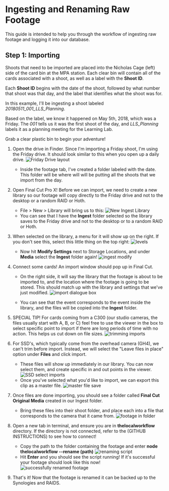 # Ingesting and Renaming Raw Footage

This guide is intended to help you through the workflow of ingesting raw footage and logging it into our database.

## Step 1: Importing
Shoots that need to be imported are placed into the Nicholas Cage (left) side of the card bin at the MPA station. Each clear bin will contain all of the cards associated with a shoot, as well as a label with the __Shoot ID__.

Each __Shoot ID__ begins with the date of the shoot, followed by what number that shoot was that day, and the label that identifies what the shoot was for.

In this example, I'll be ingesting a shoot labeled *20180511_001_LLS_Planning*.

Based on the label, we know it happened on May 5th, 2018, which was a Friday. The _001_ tells us it was the first shoot of the day, and *LLS_Planning* labels it as a planning meeting for the Learning Lab.

Grab a clear plastic bin to begin your adventure!



1. Open the drive in Finder. Since I'm importing a Friday shoot, I'm using the Friday drive. It should look similar to this when you open up a daily drive.
![Friday Drive layout](https://raw.githubusercontent.com/ll-fellows/ll-docs/master/screenshots/FridayDrive_001.png)
   - Inside the footage tab, I've created a folder labeled with the date. This folder will be where will will be putting all the shoots that we import from the day.

2. Open Final Cut Pro X! Before we can import, we need to create a new library so our footage will copy directly to the Friday drive and not to the desktop or a random RAID or Hoth.
    -  File > New > Library will bring us to this: ![New Ingest Library]()
    - You can see that I have the __Ingest__ folder selected so the library saves to the Friday drive and not to the desktop or to a random RAID or Hoth.

3. When selected on the library, a menu for it will show up on the right. If you don't see this, select this little thing on the top right: ![levels]()

   - Now hit __Modify Settings__ next to Storage Locations, and under __Media__ select the __Ingest__ folder again!
![ingest modify]()

4. Connect some cards! An import window should pop up in Final Cut.

    - On the right side, it will say the library that the footage is about to be imported to, and the location where the footage is going to be stored. This should match up with the library and settings that we've just modified.
![import dialogue box]()

   - You can see that the event corresponds to the event inside the library, and the files will be copied into the __Ingest__ folder.

5. SPECIAL TIP! For cards coming from a C300 (our studio cameras, the files usually start with A, B, or C) feel free to use the viewer in the box to select specific point to import if there are long periods of time with no action. This helps us cut down on file sizes.
![trimming imports]()

6. For SSD's, which typically come from the overhead camera (GH4), we can't trim before import. Instead, we will select the "Leave files in place" option under __Files__ and click import.
   - These files will show up immediately in our library. You can now select them, and create specific in and out points in the viewer.
   ![SSD select imports]()
   - Once you've selected what you'd like to import, we can export this clip as a master file.
   ![master file save]()

7. Once files are done importing, you should see a folder called __Final Cut Original Media__ created in our Ingest folder.
   - Bring these files into their shoot folder, and place each into a file that corresponds to the camera that it came from.
   ![footage in folder]()
8. Open a new tab in terminal, and ensure you are in __thelocalworkflow__ directory. If the directory is not connected, refer to the (GITHUB INSTRUCTIONS) to see how to connect!
   - Copy the path to the folder containing the footage and enter __node thelocalworkflow --rename (path)__
![renaming script]()
   - Hit __Enter__ and you should see the script running! If it's successful your footage should look like this now!
   ![successfully renamed footage]()
9. That's it! Now that the footage is renamed it can be backed up to the Synologies and RAIDS.
